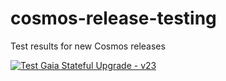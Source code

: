 # cosmos-release-testing
Test results for new Cosmos releases

[![Test Gaia Stateful Upgrade - v23](https://github.com/hyphacoop/cosmos-release-testing/actions/workflows/upgrade-gaia-v23-stateful.yml/badge.svg?branch=main)](https://github.com/hyphacoop/cosmos-release-testing/actions/workflows/upgrade-gaia-v23-stateful.yml)
